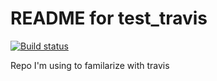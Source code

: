 # README for test_travis
[![Build status](https://travis-ci.org/jbousquin/test_travis.svg?master)](https://travis-ci.org/jbousquin)


Repo I'm using to familarize with travis
